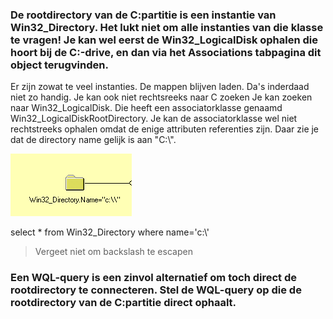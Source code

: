 ### De rootdirectory van de C:partitie is een instantie van Win32_Directory. Het lukt niet om alle instanties van die klasse te vragen! Je kan wel eerst de Win32_LogicalDisk ophalen die hoort bij de C:-drive, en dan via het Associations tabpagina dit object terugvinden.

Er zijn zowat te veel instanties. De mappen blijven laden. Da's inderdaad niet zo handig. Je kan ook niet rechtsreeks naar C zoeken
Je kan zoeken naar Win32_LogicalDisk. Die heeft een associatorklasse genaamd Win32_LogicalDiskRootDirectory. Je kan de associatorklasse wel niet rechtstreeks ophalen omdat de enige attributen referenties zijn. Daar zie je dat de directory name gelijk is aan "C:\\". 

![](2018-10-17-21-15-12.png)

select * from Win32_Directory where name='c:\\'

>Vergeet niet om backslash te escapen
### Een WQL-query is een zinvol alternatief om toch direct de rootdirectory te connecteren. Stel de WQL-query op die de rootdirectory van de C:partitie direct ophaalt.

